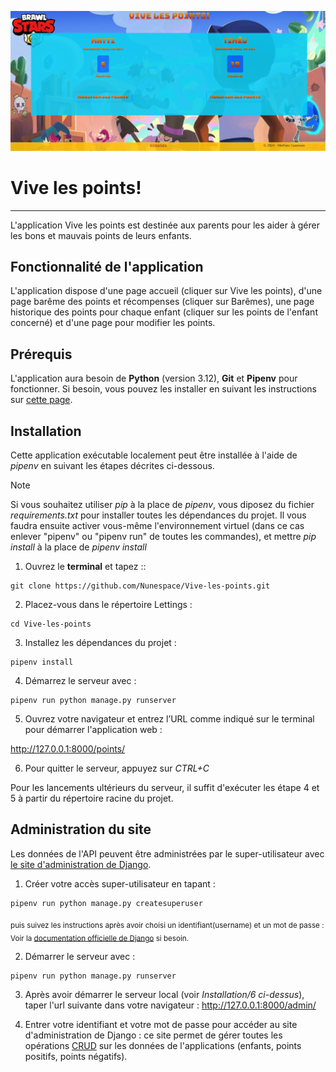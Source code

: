 ![logo-image](doc/vive_les_points.png)

# Vive les points! 

***
L'application Vive les points est destinée aux parents pour les aider à gérer les bons et mauvais points de leurs enfants.

## Fonctionnalité de l'application

 L'application dispose d'une page accueil (cliquer sur Vive les points), d'une page barême des points et récompenses (cliquer sur Barêmes), une page historique des points pour chaque enfant (cliquer sur les points de l'enfant concerné) et d'une page pour modifier les points. 


## Prérequis

L'application aura besoin de **Python** (version 3.12), **Git** et **Pipenv** pour fonctionner. Si besoin, vous pouvez les installer en suivant les instructions sur [cette page](doc/installation_python-git-pipenv.md).


## Installation

Cette application exécutable localement peut être installée à l'aide de *pipenv* en suivant les étapes décrites ci-dessous.
> [!NOTE]  
> Si vous souhaitez utiliser *pip* à la place de *pipenv*, vous diposez du fichier *requirements.txt* pour installer toutes les dépendances du projet. Il vous faudra ensuite activer vous-même l'environnement virtuel (dans ce cas enlever "pipenv" ou "pipenv run" de toutes les commandes),
et mettre *pip install* à la place de *pipenv install*


1. Ouvrez le **terminal** et tapez ::
```
git clone https://github.com/Nunespace/Vive-les-points.git
```

2. Placez-vous dans le répertoire Lettings :
```
cd Vive-les-points
```

3. Installez les dépendances du projet :
```
pipenv install
```
    
4. Démarrez le serveur avec :
```
pipenv run python manage.py runserver
```
5. Ouvrez votre navigateur et entrez l’URL comme indiqué sur le terminal pour démarrer l'application web :

http://127.0.0.1:8000/points/

6. Pour quitter le serveur, appuyez sur *CTRL+C*


Pour les lancements ultérieurs du serveur, il suffit d'exécuter les étape 4 et 5 à partir du répertoire racine du projet.

## Administration du site

Les données de l'API peuvent être administrées par le super-utilisateur avec [le site d'administration de Django](http://127.0.0.1:8000/admin/).

1. Créer votre accès super-utilisateur en tapant :

```
pipenv run python manage.py createsuperuser
```
<sub>puis suivez les instructions après avoir choisi un identifiant(username) et un mot de passe : Voir la [documentation officielle de Django](https://docs.djangoproject.com/fr/4.2/topics/auth/default/) si besoin.

2. Démarrer le serveur avec : 
```
pipenv run python manage.py runserver
```

3. Après avoir démarrer le serveur local (voir *Installation/6 ci-dessus*), taper l'url suivante dans votre navigateur : <http://127.0.0.1:8000/admin/>


4. Entrer votre identifiant et votre mot de passe pour accéder au site d'administration de Django : ce site permet de gérer toutes les opérations [CRUD](https://openclassrooms.com/fr/courses/7172076-debutez-avec-le-framework-django/7516605-effectuez-des-operations-crud-dans-ladministration-de-django) sur les données de l'applications (enfants, points positifs, points négatifs).

